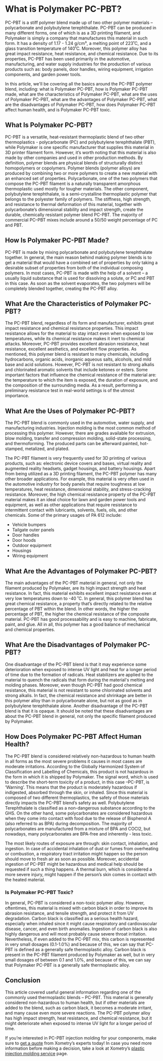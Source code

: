 # What is Polymaker PC-PBT?

PC-PBT is a stiff polymer blend made up of two other polymer materials – polycarbonate and polybutylene terephthalate. PC-PBT can be produced in many different forms, one of which is as a 3D printing filament, and Polymaker is simply a company that manufactures this material in such form. It has a density of 1.17 - 1.24 g/cm³, a melting point of 223˚C, and a glass transition temperature of 140˚C. Moreover, this polymer alloy has great impact resistance, heat resistance, and chemical resistance. Due to its properties, PC-PBT has been used primarily in the automotive, manufacturing, and water supply industries for the production of various products such as: body panels, door handles, wiring equipment, irrigation components, and garden power tools.

In this article, we'll be covering all the basics around the PC-PBT polymer blend, including: what is Polymaker PC-PBT, how is Polymaker PC-PBT made, what are the characteristics of Polymaker PC-PBT, what are the uses of Polymaker PC-PBT, what are the advantages of Polymaker PC-PBT, what are the disadvantages of Polymaker PC-PBT, how does Polymaker PC-PBT affect human health, and is Polymaker PC-PBT toxic.

## What Is Polymaker PC-PBT?

PC-PBT is a versatile, heat-resistant thermoplastic blend of two other thermoplastics - polycarbonate (PC) and polybutylene terephthalate (PBT), while Polymaker is one specific manufacturer that supplies this material in 3D printer filament form. However, it’s worth noting that this material is also made by other companies and used in other production methods. By definition, polymer blends are physical blends of structurally distinct homopolymers or copolymers. Polymer blends (polymer alloys) are produced by combining two or more polymers to create a new material with an enhanced set of properties. Polycarbonate, one of the two polymers that compose the PC-PBT filament is a naturally transparent amorphous thermoplastic used mostly for tougher materials. The other component, polybutylene terephthalate, is a semi-crystalline thermoplastic polymer that belongs to the polyester family of polymers. The stiffness, high strength, and resistance to thermal deformation of this material, together with polycarbonate’s dimensional stability and impact strength, create the durable, chemically resistant polymer blend PC-PBT. The majority of commercial PC–PBT mixes include around a 50/50 weight percentage of PC and PBT.

## How Is Polymaker PC-PBT Made?

PC-PBT is made by mixing polycarbonate and polybutylene terephthalate together. In general, the main reason behind making polymer blends is to get a material that would have a combined set of properties by only taking a desirable subset of properties from both of the individual composing polymers. In most cases, PC-PBT is made with the help of a solvent – a usually liquid substance that is used for dissolving a solute, or PC and PBT in this case. As soon as the solvent evaporates, the two polymers will be completely blended together, creating the PC-PBT alloy.

## What Are the Characteristics of Polymaker PC-PBT?

The PC-PBT blend, regardless of its form and manufacturer, exhibits great impact resistance and chemical resistance properties. This impact resistance allows for the material to stay intact even when exposed to low temperatures, while its chemical resistance makes it inert to chemical attacks. Moreover, PC-PBT provides excellent abrasion resistance, heat resistance, excellent aesthetics, and excellent flow properties. As mentioned, this polymer blend is resistant to many chemicals, including hydrocarbons, organic acids, inorganic aqueous salts, alcohols, and mild base and acid solutions. However, PC-PBT is not resistant to strong alkalis and chlorinated aromatic solvents that include ketones or esters. Some important factors that influence the chemical resistance of the material are: the temperature to which the item is exposed, the duration of exposure, and the composition of the surrounding media. As a result, performing a preliminary resistance test in real-world settings is of the utmost importance.

## What Are the Uses of Polymaker PC-PBT?

The PC-PBT blend is commonly used in the automotive, water supply, and manufacturing industries. Injection molding is the most common method of processing this polymer. However, there are grades available for extrusion, blow molding, transfer and compression molding, solid-state processing, and thermoforming. The produced parts can be afterward painted, hot-stamped, metalized, and plated.

The PC-PBT filament is very frequently used for 3D printing of various products, such as: electronic device covers and bases, virtual reality and augmented reality headsets, gadget housings, and battery housings. Apart from being utilized as a 3D printing filament, the PC-PBT polymer has many other broader applications. For example, this material is very often used in the automotive industry for body panels that require toughness at low temperatures, heat resistance, dimensional stability, and stress-cracking resistance. Moreover, the high chemical resistance property of the PC-PBT material makes it an ideal choice for lawn and garden power tools and equipment, as well as other applications that require resistance to intermittent contact with lubricants, solvents, fuels, oils, and other chemicals. Some of the primary usages of PA 612 include:

- Vehicle bumpers
- Tailgate outer panels
- Door handles
- Door hoods
- Outdoor equipment
- Housings
- Wiring equipment

## What Are the Advantages of Polymaker PC-PBT?

The main advantages of the PC-PBT material in general, not only the filament produced by Polymaker, are its high impact strength and heat resistance. In fact, this material exhibits excellent impact resistance even at very low temperatures down to -40 ˚C. In general, this polymer blend has great chemical resistance, a property that’s directly related to the relative percentage of PBT within the blend. In other words, the higher the percentage of PBT, the higher the chemical resistance of the composite material. PC-PBT has good processability and is easy to machine, fabricate, paint, and glue. All in all, this polymer has a good balance of mechanical and chemical properties.

## What Are the Disadvantages of Polymaker PC-PBT?

One disadvantage of the PC-PBT blend is that it may experience some deterioration when exposed to intense UV light and heat for a longer period of time due to the formation of radicals. Heat stabilizers are applied to the material to quench the radicals that form during the material's melting and molding phases. Moreover, even though PC-PBT had good chemical resistance, this material is not resistant to some chlorinated solvents and strong alkalis. In fact, the chemical resistance and shrinkage are better in this polymer alloy than in polycarbonate alone, but not as good as in polybutylene terephthalate alone. Another disadvantage of the PC-PBT blend is that it is opaque. It should be noted that these disadvantages are about the PC-PBT blend in general, not only the specific filament produced by Polymaker.

## How Does Polymaker PC-PBT Affect Human Health?

The PC-PBT blend is considered relatively non-hazardous to human health in all forms as the most severe problems it causes in most cases are moderate irritations. According to the Globally Harmonized System of Classification and Labelling of Chemicals, this product is not hazardous in the form in which it is shipped by Polymaker. The signal word, which is used to describe the short-term toxicity of a product, in this case –PC-PBT, is ‘Warning’. This means that the product is moderately hazardous if indigested, absorbed through the skin, or inhaled. Since this material is composed of two different thermoplastics, the safety of those materials directly impacts the PC-PBT blend’s safety as well. Polybutylene Terephthalate is classified as a non-dangerous substance according to the GHS. On the other hand, some polycarbonates are considered hazardous when they come into contact with food due to the release of Bisphenol A (also referred to as BPA) during decomposition. The majority of polycarbonates are manufactured from a mixture of BPA and COCl2, but nowadays, many polycarbonates are BPA-free and inherently - less toxic.

The most likely routes of exposure are through: skin contact, inhalation, and ingestion. In case of accidental inhalation of dust or fumes from overheating or combustion, a respiratory tract irritation might happen so the person should move to fresh air as soon as possible. Moreover, accidental ingestion of PC-PBT might be hazardous and medical help should be requested if such a thing happens. A thermal burn, which is considered a more severe injury, might happen if the person’s skin comes in contact with the heated material.

### Is Polymaker PC-PBT Toxic?

In general, PC-PBT is considered a non-toxic polymer alloy. However, oftentimes, this material is mixed with carbon black in order to improve its abrasion resistance, and tensile strength, and protect it from UV degradation. Carbon black is classified as a serious health hazard, especially when inhaled since it might cause respiratory and cardiovascular disease, cancer, and even birth anomalies. Ingestion of carbon black is also highly dangerous and will most probably cause severe throat irritation. Nevertheless, if even added to the PC-PBT mix, this carbon is represented in very small dosages (0.1-1.0%) and because of this, we can say that PC-PBT is defined as a generally safe thermoplastic alloy. Carbon black is present in the PC-PBT filament produced by Polymaker as well, but in very small dosages of between 0.1 and 1.0%, and because of this, we can say that Polymaker PC-PBT is a generally safe thermoplastic alloy.

## Conclusion

This article covered useful general information regarding one of the commonly used thermoplastic blends – PC-PBT. This material is generally considered non-hazardous to human health, but if other materials are added to the blend, such as carbon black, it becomes a moderate irritant, and many cause even more severe reactions. The PC-PBT polymer alloy has high impact strength, heat resistance, and chemical resistance, but it might deteriorate when exposed to intense UV light for a longer period of time.

If you’re interested in PC-PBT injection molding for your components, make sure to [get a quote](https://www.xometry.com/quoting/home/) from Xometry’s experts today! In case you need more information before making a decision, take a look at Xometry’s [plastic injection molding service](https://www.xometry.com/capabilities/injection-molding-service/) page.